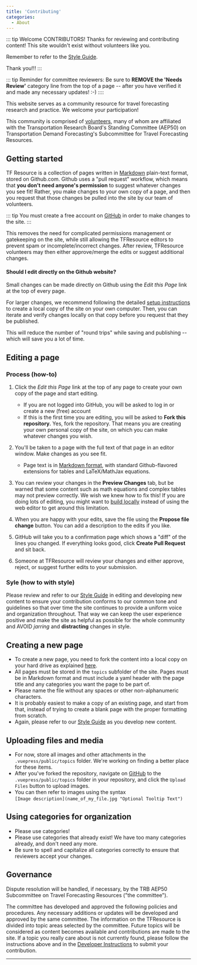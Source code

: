 ```yaml
---
title: 'Contributing'
categories:
  - About
---
```


::: tip Welcome CONTRIBUTORS!
Thanks for reviewing and contributing content!  This site wouldn't exist without volunteers like you. 

Remember to refer to the [Style Guide](Style_Guide).

Thank you!!!
::: 

::: tip Reminder for committee reviewers:
Be sure to **REMOVE the 'Needs Review'** category line from the top of a page -- after you have verified it and made any necessary updates! :-)
::::

This website serves as a community resource for travel forecasting research and practice. We welcome your participation!

This community is comprised of [volunteers](TF_Resource_Volunteers), many of whom are affiliated with the Transportation Research Board's Standing Committee (AEP50) on Transportation Demand Forecasting's Subcommittee for Travel Forecasting Resources.

## Getting started

TF Resource is a collection of pages written in [Markdown](https://github.com/adam-p/markdown-here/wiki/Markdown-Cheatsheet) plain-text format, stored on Github.com. Github uses a "pull request" workflow, which means that **you don't need anyone's permission** to suggest whatever changes you see fit! Rather, you make changes to your own copy of a page, and then you request that those changes be pulled into the site by our team of volunteers.

::: tip
You must create a free account on [GitHub](https://github.com/) in order to make changes to the site.
:::

This removes the need for complicated permissions management or gatekeeping on the site, while still allowing the TFResource editors to prevent spam or incomplete/incorrect changes. After review, TFResource volunteers may then either approve/merge the edits or suggest additional changes.

#### Should I edit directly on the Github website?

Small changes can be made directly on Github using the _Edit this Page_ link at the top of every page.

For larger changes, we recommend following the detailed [setup instructions](Contributing-Dev-Instructions) to create a local copy of the site on your own computer. Then, you can iterate and verify changes locally on that copy before you request that they be published.

This will reduce the number of "round trips" while saving and publishing -- which will save you a lot of time.

## Editing a page

### Process (how-to)

1. Click the _Edit this Page_ link at the top of any page to create your own copy of the page and start editing.

   - If you are not logged into GitHub, you will be asked to log in or create a new (free) account
   - If this is the first time you are editing, you will be asked to **Fork this repository.** Yes, fork the repository. That means you are creating your own personal copy of the site, on which you can make whatever changes you wish.

2. You'll be taken to a page with the full text of that page in an editor window. Make changes as you see fit.

   - Page text is in [Markdown format](https://github.com/adam-p/markdown-here/wiki/Markdown-Cheatsheet), with standard Github-flavored extensions for tables and LaTeX/MathJax equations.

3. You can review your changes in the **Preview Changes** tab, but be warned that some content such as math equations and complex tables may not preview correctly. We wish we knew how to fix this! If you are doing lots of editing, you might want to [build locally](Contributing-Dev-Instructions) instead of using the web editor to get around this limitation.
4. When you are happy with your edits, save the file using the **Propose file change** button. You can add a description to the edits if you like.
5. GitHub will take you to a confirmation page which shows a "diff" of the lines you changed. If everything looks good, click **Create Pull Request** and sit back.
6. Someone at TFResource will review your changes and either approve, reject, or suggest further edits to your submission.

### Syle (how to with style)

Please review and refer to our [Style Guide](Style_Guide) in editing and developing new content to ensure your contribution conforms to our common tone and guidelines so that over time the site continues to provide a uniform voice and organization throughout.  That way we can keep the user experience positive and make the site as helpful as possible for the whole community and AVOID *jarring* and **distracting** changes in style.  

## Creating a new page

- To create a new page, you need to fork the content into a local copy on your hard drive as explained [here](Contributing-Dev-Instructions).
- All pages must be stored in the `topics` subfolder of the site. Pages must be in Markdown format and must include a yaml header with the page title and any categories you want the page to be part of.
- Please name the file without any spaces or other non-alphanumeric characters.
- It is probably easiest to make a copy of an existing page, and start from that, instead of trying to create a blank page with the proper formatting from scratch.
- Again, please refer to our [Style Guide](Style_Guide) as you develop new content.

## Uploading files and media

- For now, store all images and other attachments in the `.vuepress/public/topics` folder. We're working on finding a better place for these items.
- After you've forked the repository, navigate on [GitHub](https://github.com/) to the `.vuepress/public/topics` folder in your repository, and click the `Upload Files` button to upload images.
- You can then refer to images using the syntax\
  `[Image description](name_of_my_file.jpg "Optional Tooltip Text")`

## Using categories for organization

- Please use categories!
- Please use categories that already exist! We have too many categories already, and don't need any more.
- Be sure to spell and capitalize all categories correctly to ensure that reviewers accept your changes.

## Governance

Dispute resolution will be handled, if necessary, by the TRB AEP50 Subcommittee on Travel Forecasting Resources ("the committee").

The committee has developed and approved the following policies and procedures.  Any necessary additions or updates will be developed and approved by the same committee. The information on the TFResource is divided into topic areas selected by the committee.  Future topics will be considered as content becomes available and contributions are made to the site.  If a topic you really care about is not currently found, please follow the instructions above and in the [Developer Instructions](Contributing-Dev-Instructions) to submit your contribution. 

---
